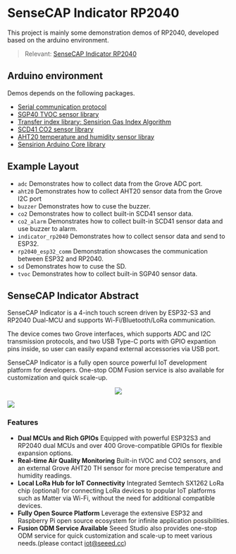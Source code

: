# **SenseCAP Indicator RP2040**

This project is mainly some demonstration demos of RP2040, developed based on the arduino environment.

> Relevant: [SenseCAP Indicator RP2040](https://github.com/Seeed-Solution/SenseCAP_Indicator_ESP32)


## Arduino environment

Demos depends on the following packages.

- [Serial communication protocol](https://github.com/bakercp/PacketSerial)
- [SGP40 TVOC sensor library](https://github.com/Sensirion/arduino-i2c-sgp40)
- [Transfer index library: Sensirion Gas Index Algorithm](https://github.com/Sensirion/arduino-gas-index-algorithm)
- [SCD41 CO2 sensor library](https://github.com/Sensirion/arduino-i2c-scd4x)
- [AHT20 temperature and humidity sensor libray](https://github.com/Seeed-Studio/Seeed_Arduino_AHT20)
- [Sensirion Arduino Core library](https://github.com/Sensirion/arduino-core)


## Example Layout

- `adc`  Demonstrates how to collect data from the Grove ADC port.
- `aht20` Demonstrates how to collect AHT20 sensor data from the Grove I2C port
- `buzzer` Demonstrates how to cuse the buzzer.
- `co2` Demonstrates how to collect built-in SCD41 sensor data.
- `co2_alarm` Demonstrates how to collect built-in SCD41 sensor data and use buzzer to alarm.
- `indicator_rp2040` Demonstrates how to collect sensor data and send to ESP32.
- `rp2040_esp32_comm` Demonstration showcases the communication between ESP32 and RP2040.
- `sd` Demonstrates how to cuse the SD.
- `tvoc` Demonstrates how to collect built-in SGP40 sensor data.


## **SenseCAP Indicator Abstract**



SenseCAP Indicator is a 4-inch touch screen driven by ESP32-S3 and RP2040 Dual-MCU and supports Wi-Fi/Bluetooth/LoRa communication. 

The device comes two Grove interfaces, which supports ADC and I2C transmission protocols, and two USB Type-C ports with GPIO expantion pins inside, so user can easily expand external accessories via USB port.

SenseCAP Indicator is a fully open source powerful IoT development platform for developers. One-stop ODM Fusion service is also available for customization and quick scale-up.

<div align="center"><img width={800} src="https://files.seeedstudio.com/wiki/SenseCAP/SenseCAP_Indicator/SenseCAP_Indicator_1.png"/></div>


<p style={{textAlign: 'center'}}><a href="https://www.seeedstudio.com/SenseCAP-Indicator-D1-p-5643.html?" target="_blank"><img src="https://files.seeedstudio.com/wiki/RS485_500cm%20ultrasonic_sensor/image%202.png" border="0" /></a></p>



### **Features**



- **Dual MCUs and Rich GPIOs** 
Equipped with powerful ESP32S3 and RP2040 dual MCUs and over 400 Grove-compatible GPIOs for flexible expansion options.
- **Real-time Air Quality Monitoring** 
Built-in tVOC and CO2 sensors, and an external Grove AHT20 TH sensor for more precise temperature and humidity readings.
- **Local LoRa Hub for IoT Connectivity** 
Integrated Semtech SX1262 LoRa chip (optional) for connecting LoRa devices to popular IoT platforms such as Matter via Wi-Fi, without the need for additional compatible devices.
- **Fully Open Source Platform** 
Leverage the extensive ESP32 and Raspberry Pi open source ecosystem for infinite application possibilities.
- **Fusion ODM Service Available** 
Seeed Studio also provides one-stop ODM service for quick customization and scale-up to meet various needs.(please contact iot@seeed.cc)





